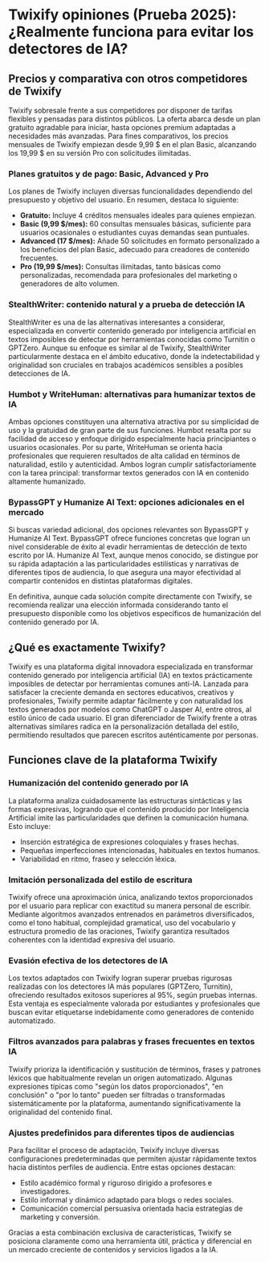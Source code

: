 <h1>Twixify opiniones (Prueba 2025): ¿Realmente funciona para evitar los detectores de IA?</h1>

<h2>Precios y comparativa con otros competidores de Twixify</h2>

<p>Twixify sobresale frente a sus competidores por disponer de tarifas flexibles y pensadas para distintos públicos. La oferta abarca desde un plan gratuito agradable para iniciar, hasta opciones premium adaptadas a necesidades más avanzadas. Para fines comparativos, los precios mensuales de Twixify empiezan desde 9,99 $ en el plan Basic, alcanzando los 19,99 $ en su versión Pro con solicitudes ilimitadas.</p>

<h3>Planes gratuitos y de pago: Basic, Advanced y Pro</h3>

<p>Los planes de Twixify incluyen diversas funcionalidades dependiendo del presupuesto y objetivo del usuario. En resumen, destaca lo siguiente:</p>

<ul>
  <li><strong>Gratuito:</strong> Incluye 4 créditos mensuales ideales para quienes empiezan.</li>
  <li><strong>Basic (9,99 $/mes):</strong> 60 consultas mensuales básicas, suficiente para usuarios ocasionales o estudiantes cuyas demandas sean puntuales.</li>
  <li><strong>Advanced (17 $/mes):</strong> Añade 50 solicitudes en formato personalizado a los beneficios del plan Basic, adecuado para creadores de contenido frecuentes.</li>
  <li><strong>Pro (19,99 $/mes):</strong> Consultas ilimitadas, tanto básicas como personalizadas, recomendada para profesionales del marketing o generadores de alto volumen.</li>
</ul>

<h3>StealthWriter: contenido natural y a prueba de detección IA</h3>

<p>StealthWriter es una de las alternativas interesantes a considerar, especializada en convertir contenido generado por inteligencia artificial en textos imposibles de detectar por herramientas conocidas como Turnitin o GPTZero. Aunque su enfoque es similar al de Twixify, StealthWriter particularmente destaca en el ámbito educativo, donde la indetectabilidad y originalidad son cruciales en trabajos académicos sensibles a posibles detecciones de IA.</p>

<h3>Humbot y WriteHuman: alternativas para humanizar textos de IA</h3>

<p>Ambas opciones constituyen una alternativa atractiva por su simplicidad de uso y la gratuidad de gran parte de sus funciones. Humbot resalta por su facilidad de acceso y enfoque dirigido especialmente hacia principiantes o usuarios ocasionales. Por su parte, WriteHuman se orienta hacia profesionales que requieren resultados de alta calidad en términos de naturalidad, estilo y autenticidad. Ambos logran cumplir satisfactoriamente con la tarea principal: transformar textos generados con IA en contenido altamente humanizado.</p>

<h3>BypassGPT y Humanize AI Text: opciones adicionales en el mercado</h3>

<p>Si buscas variedad adicional, dos opciones relevantes son BypassGPT y Humanize AI Text. BypassGPT ofrece funciones concretas que logran un nivel considerable de éxito al evadir herramientas de detección de texto escrito por IA. Humanize AI Text, aunque menos conocido, se distingue por su rápida adaptación a las particularidades estilísticas y narrativas de diferentes tipos de audiencia, lo que asegura una mayor efectividad al compartir contenidos en distintas plataformas digitales.</p>

<p>En definitiva, aunque cada solución compite directamente con Twixify, se recomienda realizar una elección informada considerando tanto el presupuesto disponible como los objetivos específicos de humanización del contenido generado por IA.</p>
<h2>¿Qué es exactamente Twixify?</h2>
<p>Twixify es una plataforma digital innovadora especializada en transformar contenido generado por inteligencia artificial (IA) en textos prácticamente imposibles de detectar por herramientas comunes anti-IA. Lanzada para satisfacer la creciente demanda en sectores educativos, creativos y profesionales, Twixify permite adaptar fácilmente y con naturalidad los textos generados por modelos como ChatGPT o Jasper AI, entre otros, al estilo único de cada usuario. El gran diferenciador de Twixify frente a otras alternativas similares radica en la personalización detallada del estilo, permitiendo resultados que parecen escritos auténticamente por personas.</p>

<h2>Funciones clave de la plataforma Twixify</h2>

<h3>Humanización del contenido generado por IA</h3>
<p>La plataforma analiza cuidadosamente las estructuras sintácticas y las formas expresivas, logrando que el contenido producido por Inteligencia Artificial imite las particularidades que definen la comunicación humana. Esto incluye:</p>
<ul>
    <li>Inserción estratégica de expresiones coloquiales y frases hechas.</li>
    <li>Pequeñas imperfecciones intencionadas, habituales en textos humanos.</li>
    <li>Variabilidad en ritmo, fraseo y selección léxica.</li>
</ul>

<h3>Imitación personalizada del estilo de escritura</h3>
<p>Twixify ofrece una aproximación única, analizando textos proporcionados por el usuario para replicar con exactitud su manera personal de escribir. Mediante algoritmos avanzados entrenados en parámetros diversificados, como el tono habitual, complejidad gramatical, uso del vocabulario y estructura promedio de las oraciones, Twixify garantiza resultados coherentes con la identidad expresiva del usuario.</p>

<h3>Evasión efectiva de los detectores de IA</h3>
<p>Los textos adaptados con Twixify logran superar pruebas rigurosas realizadas con los detectores IA más populares (GPTZero, Turnitin), ofreciendo resultados exitosos superiores al 95%, según pruebas internas. Esta ventaja es especialmente valorada por estudiantes y profesionales que buscan evitar etiquetarse indebidamente como generadores de contenido automatizado.</p>

<h3>Filtros avanzados para palabras y frases frecuentes en textos IA</h3>
<p>Twixify prioriza la identificación y sustitución de términos, frases y patrones léxicos que habitualmente revelan un origen automatizado. Algunas expresiones típicas como "según los datos proporcionados", "en conclusión" o "por lo tanto" pueden ser filtradas o transformadas sistemáticamente por la plataforma, aumentando significativamente la originalidad del contenido final.</p>

<h3>Ajustes predefinidos para diferentes tipos de audiencias</h3>
<p>Para facilitar el proceso de adaptación, Twixify incluye diversas configuraciones predeterminadas que permiten ajustar rápidamente textos hacia distintos perfiles de audiencia. Entre estas opciones destacan:</p>
<ul>
    <li>Estilo académico formal y riguroso dirigido a profesores e investigadores.</li>
    <li>Estilo informal y dinámico adaptado para blogs o redes sociales.</li>
    <li>Comunicación comercial persuasiva orientada hacia estrategias de marketing y conversión.</li>
</ul>

<p>Gracias a esta combinación exclusiva de características, Twixify se posiciona claramente como una herramienta útil, práctica y diferencial en un mercado creciente de contenidos y servicios ligados a la IA.</p>
